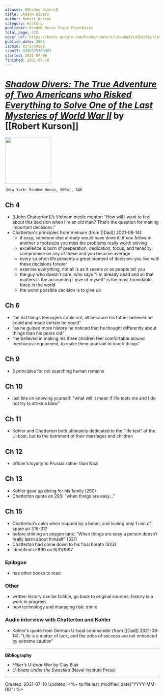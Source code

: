 ```yaml
---
aliases: [Shadow Divers]
title: Shadow Divers
author: Robert Kurson
category: History
publisher: Random House Trade Paperbacks
total_page: 432
cover_url: https://books.google.com/books/content?id=u6WAVi4SGAoC&printsec=frontcover&img=1&zoom=1&edge=curl&source=gbs_api
publish_date: 2005
isbn10: 0375760989
isbn13: 9780375760983
started: 2021-07-06
finished: 2021-07-10
---
```

# [*Shadow Divers: The True Adventure of Two Americans who Risked Everything to Solve One of the Last Mysteries of World War II*](https://www.amazon.com/Shadow-Divers-Adventure-Americans-Everything/dp/0375760989) by [[Robert Kurson]]

<img src="https://books.google.com/books/content?id=u6WAVi4SGAoC&printsec=frontcover&img=1&zoom=1&edge=curl&source=gbs_api" width=150>

`(New York: Random House, 2004), 348`

## Ch 4  
- [[John Chatterton]]’s Vietnam medic mentor: “How will I want to feel about this decision when I’m an old man? That’s the question for making important decisions.”  
- Chatterton's principles from Vietnam (from [[Dad]] 2021-08-14):
	- if easy, someone else already would have done it; if you follow in another's footsteps you miss the problems really worth solving
	- excellence is born of preparation, dedication, focus, and tenacity: compromise on any of these and you become average
	- every so often life presents a great moment of decision: you live with these decisions forever
	- examine everything, not all is as it seems or as people tell you
	- the guy who doesn't care, who says "I'm already dead and all that matters is the accounting I give of myself" is the most formidable force in the world
	- the worst possible decision is to give up
  
## Ch 6  
- “he did things teenagers could not, all because his father believed he could and made certain he could”  
- “as he gulped more history he noticed that he thought differently about things than his peers did”  
- “he believed in making his three children feel comfortable around mechanical equipment, to make them unafraid to touch things”  
  
## Ch 9  
- 5 principles for not searching human remains  
  
## Ch 10  
- last line on knowing yourself: “what will it mean if life tests me and I do not try to strike a blow”  
  
## Ch 11  
- Kohler and Chatterton both ultimately dedicated to the “life test” of the U-boat, but to the detriment of their marriages and children  
  
## Ch 12  
- officer’s loyalty to Prussia rather than Nazi  
  
## Ch 13  
- Kohler gave up diving for his family (290)  
- Chatterton quote on 295: “when things are easy...”  
  
  
## Ch 15  
- Chatterton’s calm when trapped by a beam, and having only 1 min of spare air 316-317  
- before striking an oxygen tank: “When things are easy a person doesn’t really learn about himself” (321)  
- Chatterton had come down to his final breath (323)  
- identified U-869 on 8/31/1997  
  
### Epilogue  
- has other books to read  
  
### Other  
- written history can be fallible, go back to original sources; history is a work in progress  
- new technology and managing risk: trimix

### Audio interview with Chatterton and Kohler
- Kohler's quote from German U-boat commander (from [[Dad]] 2021-08-14): "Life is a matter of luck, and the odds of success are not enhanced by extreme caution"

--- 
**Bibliography**

- *Hitler's U-boar War* by Clay Blair
- *U-boats Under the Swastika* (Naval Institute Press)

---
Created: 2021-07-10
Updated: <%+ tp.file.last_modified_date("YYYY-MM-DD") %>